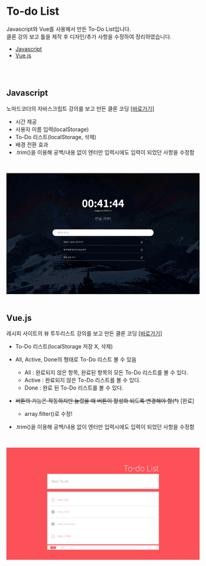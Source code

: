 # To-do List

Javascript와 Vue를 사용해서 만든 To-Do List입니다.
<br> 클론 강의 보고 틀을 제작 후 디자인/추가 사항을 수정하여 정리하였습니다.

- [Javascript](https://github.com/may54ther/todoList/blob/master/README.md#javascript)
- [Vue.js](https://github.com/may54ther/todoList/blob/master/README.md#vuejs)

<br><br>

## Javascript

노마드코더의 자바스크립트 강의를 보고 만든 클론 코딩
[[바로가기]](https://may54ther.github.io/todoList/javascript/index.html)

- 시간 제공
- 사용자 이름 입력(localStorage)
- To-Do 리스트(localStorage, 삭제)
- 배경 전환 효과
- .trim()을 이용해 공백/내용 없이 엔터만 입력시에도 입력이 되었던 사항을 수정함

<br/>

![Todos Preview Image](./todo-design-vs.gif) <br/><br/>

## Vue.js

레시피 사이트의 뷰 투두리스트 강의를 보고 만든 클론 코딩
[[바로가기]](https://may54ther.github.io/todoList/vue/dist/index.html)

- To-Do 리스트(localStorage 저장 X, 삭제)
- All, Active, Done의 형태로 To-Do 리스트 볼 수 있음

  - All : 완료되지 않은 항목, 완료된 항목의 모든 To-Do 리스트를 볼 수 있다.
  - Active : 완료되지 않은 To-Do 리스트를 볼 수 있다.
  - Done : 완료 된 To-Do 리스트를 볼 수 있다.

- ~~버튼의 기능은 작동하지만 눌렀을 때 버튼이 활성화 되도록 변경해야 함(\*)~~ [완료]
  - array.filter()로 수정!
- .trim()을 이용해 공백/내용 없이 엔터만 입력시에도 입력이 되었던 사항을 수정함

<br/>

![Todos Preview Image](./Todos-design.png)
